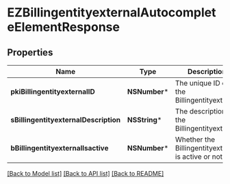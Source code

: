 # EZBillingentityexternalAutocompleteElementResponse

## Properties
Name | Type | Description | Notes
------------ | ------------- | ------------- | -------------
**pkiBillingentityexternalID** | **NSNumber*** | The unique ID of the Billingentityexternal | 
**sBillingentityexternalDescription** | **NSString*** | The description of the Billingentityexternal | 
**bBillingentityexternalIsactive** | **NSNumber*** | Whether the Billingentityexternal is active or not | 

[[Back to Model list]](../README.md#documentation-for-models) [[Back to API list]](../README.md#documentation-for-api-endpoints) [[Back to README]](../README.md)


